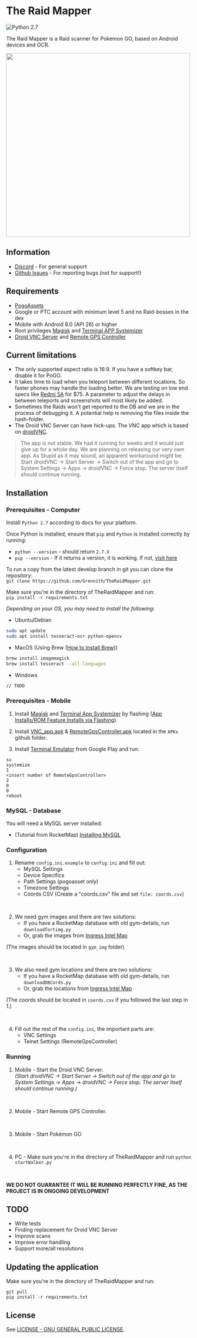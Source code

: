 # The Raid Mapper  

![Python 2.7](https://img.shields.io/badge/python-2.7-blue.svg)

The Raid Mapper is a Raid scanner for Pokemon GO, based on Android devices and OCR.  

<img src="https://raw.githubusercontent.com/Grennith/TheRaidMapper/master/examples/example_map.PNG" width="500" height="500">

## Information
*  [Discord](https://discord.gg/MC3vAH9) - For general support  
*  [Github Issues](https://github.com/Grennith/TheRaidMapper/issues) - For reporting bugs (not for support!)  

## Requirements  
* [PogoAssets](https://github.com/ZeChrales/PogoAssets)  
* Google or PTC account with minimum level 5 and no Raid-bosses in the dex  
* Mobile with Android 8.0 (API 26) or higher
* Root privileges [Magisk](https://forum.xda-developers.com/apps/magisk/official-magisk-v7-universal-systemless-t3473445) and [Terminal APP Systemizer](https://forum.xda-developers.com/apps/magisk/module-terminal-app-systemizer-ui-t3585851)  
*  [Droid VNC Server](https://github.com/Grennith/TheRaidMapper/blob/master/APKs/VNC_app.apk) and [Remote GPS Controller](https://github.com/Grennith/TheRaidMapper/blob/master/APKs/RemoteGpsController.apk)  

## Current limitations
* The only supported aspect ratio is 16:9. If you have a softkey bar, disable it for PoGO.  
* It takes time to load when you teleport between different locations. So faster phones may handle the loading better. We are testing on low end specs like [Redmi 5A](https://www.mi.com/in/redmi-5a/) for $75. A parameter to adjust the delays in between teleports and screenshots will most likely be added.   
* Sometimes the Raids won't get reported to the DB and we are in the process of debugging it. A potential help is removing the files inside the hash-folder.  
* The Droid VNC Server can have hick-ups. The VNC app which is based on [droidVNC](https://github.com/oNaiPs/droidVncServer).
> The app is not stable. We had it running for weeks and it would just give up for a whole day. We are planning on releasing our very own app. As Stupid as it may sound, an apparent workaround might be: Start droidVNC -> Start Server -> Switch out of the app and go to System Settings -> Apps -> droidVNC -> Force stop. The server itself should continue running.

## Installation
### Prerequisites - Computer
Install `Python 2.7` according to docs for your platform.  

Once Python is installed, ensure that `pip` and `Python` is installed correctly by running:  
* `python --version` - should return `2.7.X`  
* `pip --version` - If it returns a version, it is working. If not, [visit here](https://packaging.python.org/tutorials/installing-packages/#ensure-you-can-run-pip-from-the-command-line)  


To run a copy from the latest develop branch in git you can clone the repository:  
`git clone https://github.com/Grennith/TheRaidMapper.git`  

Make sure you're in the directory of TheRaidMapper and run:  
`pip install -r requirements.txt`

*Depending on your OS, you may need to install the following:*
* Ubuntu/Debian
```bash
sudo apt update
sudo apt install tesseract-ocr python-opencv
```
* MacOS (Using Brew ([How to Install Brew](https://brew.sh/)))
```bash
brew install imagemagick
brew install tesseract --all-languages
```
* Windows
```bash
// TODO
```
### Prerequisites - Mobile
1. Install [Magisk](https://forum.xda-developers.com/apps/magisk/official-magisk-v7-universal-systemless-t3473445) and [Terminal App Systemizer](https://forum.xda-developers.com/apps/magisk/module-terminal-app-systemizer-ui-t3585851) by flashing ([App Installs/ROM Feature Installs via Flashing](https://forum.xda-developers.com/wiki/Flashing_Guide_-_Android)).  

2. Install [VNC_app.apk](https://github.com/Grennith/TheRaidMapper/blob/master/APKs/VNC_app.apk) & [RemoteGpsController.apk](https://github.com/Grennith/TheRaidMapper/blob/master/APKs/RemoteGpsController.apk) located in the `APKs` github folder.

3. Install [Terminal Emulator](https://play.google.com/store/apps/details?id=jackpal.androidterm&hl=en) from Google Play and run:
```
su
systemize
1
<insert number of RemoteGpsController>
2
0
0
reboot
```

### MySQL - Database  
You will need a MySQL server installed:  
* (Tutorial from RocketMap) [Installing MySQL](https://rocketmap.readthedocs.io/en/develop/basic-install/mysql.html) 

### Configuration
1. Rename `config.ini.example` to `config.ini` and fill out:  
    - MySQL Settings  
    - Device Specifics  
    - Path Settings (pogoasset only)  
    - Timezone Settings  
    - Coords CSV (Create a "coords.csv" file and set `file: coords.csv`)  

</br>

2) We need gym images and there are two solutions:  
    - If you have a RocketMap database with old gym-details, run `downloadfortimg.py`  
    - Or, grab the images from [Ingress Intel Map](https://www.ingress.com/intel)  

(The images should be located in `gym_img` folder)

</br> 

3) We also need gym locations and there are two solutions:
    - If you have a RocketMap database with old gym-details, run `downloadDBCords.py`  
    - Or, grab the locations from [Ingress Intel Map](https://www.ingress.com/intel)  

(The coords should be located in `coords.csv` if you followed the last step in 1.)

</br>

4) Fill out the rest of the `config.ini`, the important parts are:  
    - VNC Settings
    - Telnet Settings (RemoteGpsController)

### Running
1. Mobile - Start the Droid VNC Server.  
*(Start droidVNC -> Start Server -> Switch out of the app and go to System Settings -> Apps -> droidVNC -> Force stop. The server itself should continue running.)*

</br>

2. Mobile - Start Remote GPS Controller.

</br>

3. Mobile - Start Pokémon GO

</br>

4. PC - Make sure you're in the directory of TheRaidMapper and run `python startWalker.py`

<br>

**WE DO NOT GUARANTEE IT WILL BE RUNNING PERFECTLY FINE, AS THE PROJECT IS IN ONGOING DEVELOPMENT**

## TODO
* Write tests  
* Finding replacement for Droid VNC Server  
* Improve scans  
* Improve error handling  
* Support more/all resolutions  

## Updating the application
Make sure you're in the directory of TheRaidMapper and run:  
```
git pull
pip install -r requirements.txt 
```

License
----

See [LICENSE - GNU GENERAL PUBLIC LICENSE](https://github.com/Grennith/TheRaidMapper/blob/master/LICENSE).
